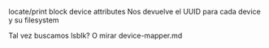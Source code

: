 locate/print block device attributes
Nos devuelve el UUID para cada device y su filesystem

Tal vez buscamos lsblk?
O mirar device-mapper.md
